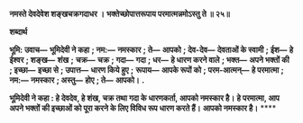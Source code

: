 **नमस्ते देवदेवेश शङ्खचक्रगदाधर ।** **भक्तेच्छोपात्तरूपाय परमात्मन्नमोऽस्तु ते ॥ २५॥** 

**शब्दार्थ** 

**भूमि: उवाच—** **भूमिदेवी ने कहा** **; नम:—** **नमस्कार** **; ते—** **आपको** **; देव-देव—** **देवताओं के स्वामी** **; ईश—** **हे ईश्वर** **; शङ्ख—** **शंख** **;** **चक्र—** **चक्र** **; गदा—** **गदा** **; धर—** **हे धारण करने वाले** **; भक्त—** **अपने भक्तों की** **; इच्छा—** **इच्छा से** **; उपात्त—** **धारण किये हुए** **;** **रूपाय—** **आपके रूपों को** **; परम-आत्मन्—** **हे परमात्मा** **; नम:—** **नमस्कार** **; अस्तु—** **होए** **; ते—** **आपको।** **.** 

**भूमिदेवी ने कहा : हे देवदेव, हे शंख, चक्र तथा गदा के धारणकर्ता, आपको नमस्कार है।** **हे परमात्मा, आप अपने भक्तों की इच्छाओं को पूरा करने के लिए विविध रूप धारण करते हैं।** **आपको नमस्कार है।** **** 